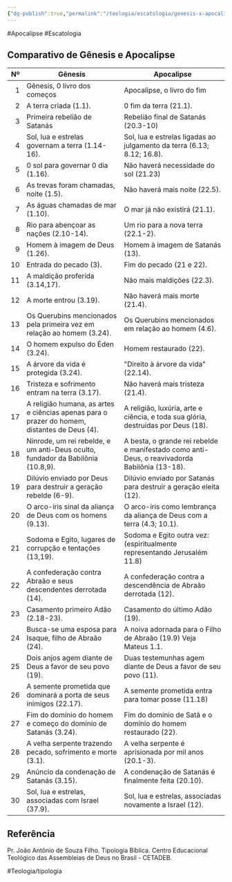 ```yaml
---
{"dg-publish":true,"permalink":"/teologia/escatologia/genesis-x-apocalipse/","metatags":{"description":"Tabela comparativa"},"noteIcon":2,"updated":"2025-08-23T21:03:40.941-03:00"}
---
```


#Apocalipse #Escatologia

## Comparativo de Gênesis e Apocalipse

|  Nº | Gênesis                                                                                      | Apocalipse                                                                                    |
| --: | -------------------------------------------------------------------------------------------- | --------------------------------------------------------------------------------------------- |
|   1 | Gênesis, 0 livro dos começos                                                                 | Apocalipse, o livro do fim                                                                    |
|   2 | A terra criada (1.1).                                                                        | 0 fim da terra (21.1).                                                                        |
|   3 | Primeira rebelião de Satanás                                                                 | Rebelião final de Satanás (20.3-10)                                                           |
|   4 | Sol, lua e estrelas governam a terra (1.14-16).                                              | Sol, lua e estrelas ligadas ao julgamento da terra (6.13; 8.12; 16.8).                        |
|   5 | 0 sol para governar 0 dia (1.16).                                                            | Não haverá necessidade do sol (21.23)                                                         |
|   6 | As trevas foram chamadas, noite (1.5).                                                       | Não haverá mais noite (22.5).                                                                 |
|   7 | As águas chamadas de mar (1.10).                                                             | O mar já não existirá (21.1).                                                                 |
|   8 | Rio para abençoar as nações (2.10-14).                                                       | Um rio para a nova terra (22.1-2).                                                            |
|   9 | Homem à imagem de Deus (1.26).                                                               | Homem à imagem de Satanás (13).                                                               |
|  10 | Entrada do pecado (3).                                                                       | Fim do pecado (21 e 22).                                                                      |
|  11 | A maldição proferida (3.14,17).                                                              | Não mais maldições (22.3).                                                                    |
|  12 | A morte entrou (3.19).                                                                       | Não haverá mais morte (21.4).                                                                 |
|  13 | Os Querubins mencionados pela primeira vez em relação ao homem (3.24).                       | Os Querubins mencionados em relação ao homem (4.6).                                           |
|  14 | O homem expulso do Éden (3.24).                                                              | Homem restaurado (22).                                                                        |
|  15 | A árvore da vida é protegida (3.24).                                                         | "Direito à árvore da vida" (22.14).                                                           |
|  16 | Tristeza e sofrimento entram na terra (3.17).                                                | Não haverá mais tristeza (21.4).                                                              |
|  17 | A religião humana, as artes e ciências apenas para o prazer do homem, distantes de Deus (4). | A religião, luxúria, arte e ciência, e toda sua glória, destruídas por Deus (18).             |
|  18 | Ninrode, um rei rebelde, e um anti-Deus oculto, fundador da Babilônia (10.8,9).              | A besta, o grande rei rebelde e manifestado como anti-Deus, o reavivadorda Babilônia (13-18). |
|  19 | Dilúvio enviado por Deus para destruir a geração rebelde (6-9).                              | Dilúvio enviado por Satanás para destruir a geração eleita (12).                              |
|  20 | O arco-íris sinal da aliança de Deus com os homens (9.13).                                   | O arco-íris como lembrança da aliança de Deus com a terra (4.3; 10.1).                        |
|  21 | Sodoma e Egito, lugares de corrupção e tentações (13,19).                                    | Sodoma e Egito outra vez: (espiritualmente representando Jerusalém 11.8)                      |
|  22 | A confederação contra Abraão e seus descendentes derrotada (14).                             | A confederação contra a descendência de Abraão derrotada (12).                                |
|  23 | Casamento primeiro Adão (2.18-23).                                                           | Casamento do último Adão (19).                                                                |
|  24 | Busca-se uma esposa para Isaque, filho de Abraão (24).                                       | A noiva adornada para o Filho de Abraão (19.9) Veja Mateus 1.1.                               |
|  25 | Dois anjos agem diante de Deus a favor de seu povo (19).                                     | Duas testemunhas agem diante de Deus a favor de seu povo (11).                                |
|  26 | A semente prometida que dominará a porta de seus inimigos (22.17).                           | A semente prometida entra para tomar posse (11.18)                                            |
|  27 | Fim do domínio do homem e começo do domínio de Satanás (3.24).                               | Fim do domínio de Satã e o domínio do homem restaurado (22).                                  |
|  28 | A velha serpente trazendo pecado, sofrimento e morte (3.1).                                  | A velha serpente é aprisionada por mil anos (20.1-3).                                         |
|  29 | Anúncio da condenação de Satanás (3.15).                                                     | A condenação de Satanás é finalmente feita (20.10).                                           |
|  30 | Sol, lua e estrelas, associadas com Israel (37.9).                                           | Sol, lua e estrelas, associadas novamente a Israel (12).                                      |

## Referência

Pr. João Antônio de Souza Filho. Tipologia Bíblica. Centro Educacional Teológico das Assembleias de Deus no Brasil - CETADEB.

#Teologia/tipologia
